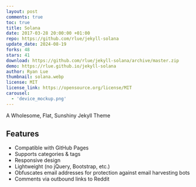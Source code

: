```yaml
---
layout: post
comments: true
toc: true
title: Solana
date: 2017-03-28 20:00:00 +01:00
repo: https://github.com/rlue/jekyll-solana
update_date: 2024-08-19
forks: 48
stars: 41
download: https://github.com/rlue/jekyll-solana/archive/master.zip
demo: https://rlue.github.io/jekyll-solana
author: Ryan Lue
thumbnail: solana.webp
license: MIT
license_link: https://opensource.org/license/MIT
carousel:
  - 'device_mockup.png'
---
```


A Wholesome, Flat, Sunshiny Jekyll Theme

## Features

* Compatible with GitHub Pages
* Supports categories & tags
* Responsive design
* Lightweight (no jQuery, Bootstrap, etc.)
* Obfuscates email addresses for protection against email harvesting bots
* Comments via outbound links to Reddit
